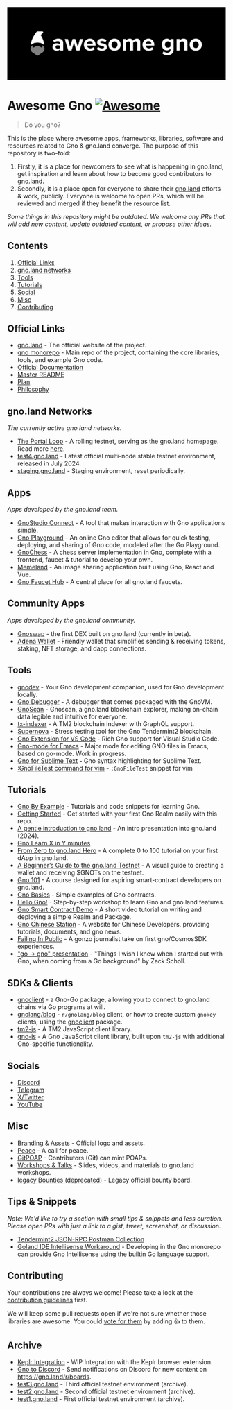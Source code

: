 <div align="center">
	<img src="./banner.png" />
</div>

# Awesome Gno [![Awesome](https://cdn.rawgit.com/sindresorhus/awesome/d7305f38d29fed78fa85652e3a63e154dd8e8829/media/badge.svg)](https://github.com/sindresorhus/awesome)

> Do you gno?

This is the place where awesome apps, frameworks, libraries, software and resources
related to Gno & gno.land converge. The purpose of this repository is two-fold:
1. Firstly, it is a place for newcomers to see what is happening in gno.land, 
get inspiration and learn about how to become good contributors to gno.land.
2. Secondly, it is a place open for everyone to share their [gno.land](https://gno.land) 
efforts & work, publicly. Everyone is welcome to open PRs, which will be reviewed
and merged if they benefit the resource list.

_Some things in this repository might be outdated. We welcome any PRs that will
add new content, update outdated content, or propose other ideas._ 

## Contents

1. [Official Links](#official-links)
2. [gno.land networks](#gnoland-networks)
3. [Tools](#tools)
4. [Tutorials](#tutorials)
5. [Social](#social)
6. [Misc](#misc)
7. [Contributing](#contributing)

## Official Links

- [gno.land](https://gno.land/) - The official website of the project.
- [gno monorepo](https://github.com/gnolang/gno) - Main repo of the project, containing the core libraries, tools, and example Gno code.
- [Official Documentation](https://docs.gno.land)
- [Master README](https://github.com/gnolang/gno#readme)
- [Plan](https://github.com/gnolang/gno/blob/master/PLAN.md)
- [Philosophy](https://github.com/gnolang/gno/blob/master/PHILOSOPHY.md)

## gno.land Networks

_The currently active gno.land networks._

- [The Portal Loop](https://gno.land/) - A rolling testnet, serving as the gno.land homepage. Read more [here](https://docs.gno.land/concepts/portal-loop).
- [test4.gno.land](https://test4.gno.land/) - Latest official multi-node stable testnet environment, released in July 2024.
- [staging.gno.land](https://staging.gno.land/) - Staging environment, reset periodically.

## Apps

_Apps developed by the gno.land team._

- [GnoStudio Connect](https://gno.studio/connect) - A tool that makes interaction with Gno applications simple.
- [Gno Playground](https://play.gno.land/) - An online Gno editor that allows for quick testing, deploying, and sharing of Gno code, modeled after the Go Playground.
- [GnoChess](https://github.com/gnolang/gnochess) - A chess server implementation in Gno, complete with a frontend, faucet & tutorial to develop your own.
- [Memeland](https://github.com/gnolang/memeland) - An image sharing application built using Gno, React and Vue.
- [Gno Faucet Hub](https://faucet.gno.land) - A central place for all gno.land faucets.

## Community Apps

_Apps developed by the gno.land community._

- [Gnoswap](https://github.com/gnoswap-labs/gnoswap) - the first DEX built on gno.land (currently in beta).
- [Adena Wallet](https://adena.app/) - Friendly wallet that simplifies sending & receiving tokens, staking, NFT storage, and dapp connections.

## Tools

- [gnodev](https://github.com/gnolang/gno/tree/master/contribs/gnodev) - Your Gno development companion, used for Gno development locally.
- [Gno Debugger](https://gno.land/r/gnoland/blog:p/gno-debugger) - A debugger that comes packaged with the GnoVM.
- [GnoScan](http://gnoscan.io/) - Gnoscan, a gno.land blockchain explorer, making on-chain data legible and intuitive for everyone.
- [tx-indexer](https://github.com/gnolang/tx-indexer) - A TM2 blockchain indexer with GraphQL support.
- [Supernova](https://github.com/gnolang/supernova) - Stress testing tool for the Gno Tendermint2 blockchain.
- [Gno Extension for VS Code](https://marketplace.visualstudio.com/items?itemName=harry-hov.gno) - Rich Gno support for Visual Studio Code.
- [Gno-mode for Emacs](https://gist.github.com/gfanton/6e233656dfeabd7a46f21f7507b6b311) - Major mode for editing GNO files in Emacs, based on go-mode. Work in progress.
- [Gno for Sublime Text](https://github.com/jdkato/gno-sublime-text) - Gno syntax highlighting for Sublime Text.
- [:GnoFileTest command for vim](https://gist.github.com/grepsuzette/66f5cfaccc1a919c67f52bd7b31a3b09) - `:GnoFileTest` snippet for vim

## Tutorials

- [Gno By Example](https://gno-by-example.com) - Tutorials and code snippets for learning Gno.
- [Getting Started](https://github.com/gnolang/getting-started) - Get started with your first Gno Realm easily with this repo.
- [A gentle introduction to gno.land](https://www.youtube.com/watch?v=hTGeG0z09NU&t=135s) - An intro presentation into gno.land (2024).
- [Gno Learn X in Y minutes](https://github.com/gnolang/devrel/blob/main/docs/learn_xy/gno.html.markdown)
- [From Zero to gno.land Hero](https://github.com/leohhhn/gno-fzgh/blob/main/README.md) - A complete 0 to 100 tutorial on your first dApp in gno.land.
- [A Beginner’s Guide to the gno.land Testnet](https://medium.com/@onbloc/a-beginners-guide-to-the-gnoland-testnet-6fdc693a48f4) - A visual guide to creating a wallet and receiving $GNOTs on the testnet.
- [Gno 101](https://github.com/onbloc/gnolang-101) - A course designed for aspiring smart-contract developers on gno.land.
- [Gno Basics](https://github.com/moul/gno-basics) - Simple examples of Gno contracts.
- [Hello Gno!](https://github.com/xplrz/gnoland-workshop) - Step-by-step workshop to learn Gno and gno.land features.
- [Gno Smart Contract Demo](https://www.youtube.com/watch?v=-BlnEXCs0eI) - A short video tutorial on writing and deploying a simple Realm and Package.
- [Gno Chinese Station](https://www.gnoland.cn) - A website for Chinese Developers, providing tutorials, documents, and gno news.
- [Failing In Public](https://proggr.hashnode.dev/gnoland-initial-experience-gonzo-take-on-failing-in-public) - A gonzo journalist take on first gno/CosmosSDK experiences.
- ["go -> gno" presentation](https://github.com/gnolang/workshops/tree/main/presentations/2023-06-26--go-to-gno--schollz) - "Things I wish I knew when I started out with Gno, when coming from a Go background" by Zack Scholl.

## SDKs & Clients

- [gnoclient](https://github.com/gnolang/gno/tree/master/gno.land/pkg/gnoclient) - a Gno-Go package, allowing you to connect to gno.land chains via Go programs at will.
- [gnolang/blog](https://github.com/gnolang/blog/tree/main/cmd/gnoblog-cli) - `r/gnolang/blog` client, or how to create custom `gnokey` clients, using the [gnoclient](https://github.com/gnolang/gno/tree/master/gno.land/pkg/gnoclient) package.
- [tm2-js](https://github.com/gnolang/tm2-js) - A TM2 JavaScript client library.
- [gno-js](https://github.com/gnolang/gno-js) - A Gno JavaScript client library, built upon `tm2-js` with additional Gno-specific functionality.

## Socials

- [Discord](https://discord.gg/3YbdqVP8Tb)
- [Telegram](https://t.me/gnoland)
- [X/Twitter](https://x.com/_gnoland)
- [YouTube](https://www.youtube.com/@_gnoland)

## Misc

- [Branding & Assets](https://github.com/gnolang/branding) - Official logo and assets.
- [Peace](https://gno.land/r/gnoland/blog:p/peace) - A call for peace.
- [GitPOAP](https://www.gitpoap.io/gh/gnolang) - Contributors (Git) can mint POAPs.
- [Workshops & Talks](https://github.com/gnolang/workshops) - Slides, videos, and materials to gno.land workshops.
- [legacy Bounties (deprecated)](https://github.com/gnolang/bounties) - Legacy official bounty board.

## Tips & Snippets

_Note: We'd like to try a section with small tips & snippets and less curation. Please open PRs with just a link to a gist, tweet, screenshot, or discussion._

- [Tendermint2 JSON-RPC Postman Collection](https://gist.github.com/zivkovicmilos/d7b98103f0611ac3b26202a29cee02c4)
- [Goland IDE Intellisense Workaround](https://x.com/leohhhn/status/1836740567541367157) - Developing in the Gno monorepo can provide Gno Intellisense using the builtin Go language support.

## Contributing

Your contributions are always welcome! Please take a look at the [contribution guidelines](https://github.com/gnolang/awesome-gno/blob/master/CONTRIBUTING.md) first.

We will keep some pull requests open if we're not sure whether those libraries are awesome. You could [vote for them](https://github.com/gnolang/awesome-gno/pulls) by adding :+1: to them.

## Archive

- [Keplr Integration](https://github.com/gnolang/gno/pull/154) - WIP Integration with the Keplr browser extension.
- [Gno to Discord](https://github.com/PoCInnovation/PoCLab) - Send notifications on Discord for new content on https://gno.land/r/boards.
- [test3.gno.land](https://test3.gno.land/) - Third official testnet environment (archive).
- [test2.gno.land](https://test2.gno.land/) - Second official testnet environment (archive).
- [test1.gno.land](https://test1.gno.land/) - First official testnet environment (archive).
